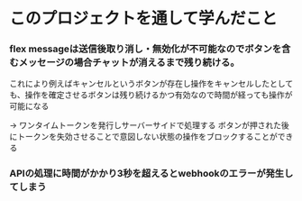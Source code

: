 # このプロジェクトを通して学んだこと

### flex messageは送信後取り消し・無効化が不可能なのでボタンを含むメッセージの場合チャットが消えるまで残り続ける。
これにより例えばキャンセルというボタンが存在し操作をキャンセルしたとしても、操作を確定させるボタンは残り続けるかつ有効なので時間が経っても操作が可能になる

→ ワンタイムトークンを発行しサーバーサイドで処理する
ボタンが押された後にトークンを失効させることで意図しない状態の操作をブロックすることができる


### APIの処理に時間がかかり3秒を超えるとwebhookのエラーが発生してしまう
